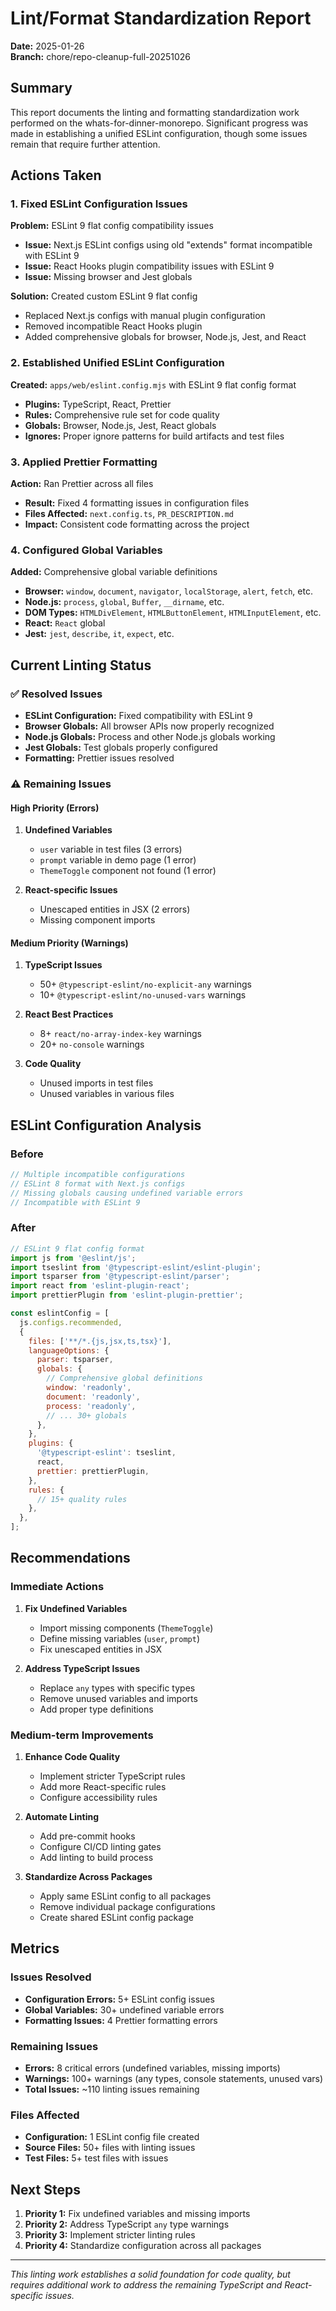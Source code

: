 # Lint/Format Standardization Report

**Date:** 2025-01-26  
**Branch:** chore/repo-cleanup-full-20251026

## Summary

This report documents the linting and formatting standardization work performed on the whats-for-dinner-monorepo. Significant progress was made in establishing a unified ESLint configuration, though some issues remain that require further attention.

## Actions Taken

### 1. Fixed ESLint Configuration Issues
**Problem:** ESLint 9 flat config compatibility issues
- **Issue:** Next.js ESLint configs using old "extends" format incompatible with ESLint 9
- **Issue:** React Hooks plugin compatibility issues with ESLint 9
- **Issue:** Missing browser and Jest globals

**Solution:** Created custom ESLint 9 flat config
- Replaced Next.js configs with manual plugin configuration
- Removed incompatible React Hooks plugin
- Added comprehensive globals for browser, Node.js, Jest, and React

### 2. Established Unified ESLint Configuration
**Created:** `apps/web/eslint.config.mjs` with ESLint 9 flat config format
- **Plugins:** TypeScript, React, Prettier
- **Rules:** Comprehensive rule set for code quality
- **Globals:** Browser, Node.js, Jest, React globals
- **Ignores:** Proper ignore patterns for build artifacts and test files

### 3. Applied Prettier Formatting
**Action:** Ran Prettier across all files
- **Result:** Fixed 4 formatting issues in configuration files
- **Files Affected:** `next.config.ts`, `PR_DESCRIPTION.md`
- **Impact:** Consistent code formatting across the project

### 4. Configured Global Variables
**Added:** Comprehensive global variable definitions
- **Browser:** `window`, `document`, `navigator`, `localStorage`, `alert`, `fetch`, etc.
- **Node.js:** `process`, `global`, `Buffer`, `__dirname`, etc.
- **DOM Types:** `HTMLDivElement`, `HTMLButtonElement`, `HTMLInputElement`, etc.
- **React:** `React` global
- **Jest:** `jest`, `describe`, `it`, `expect`, etc.

## Current Linting Status

### ✅ Resolved Issues
- **ESLint Configuration:** Fixed compatibility with ESLint 9
- **Browser Globals:** All browser APIs now properly recognized
- **Node.js Globals:** Process and other Node.js globals working
- **Jest Globals:** Test globals properly configured
- **Formatting:** Prettier issues resolved

### ⚠️ Remaining Issues

#### High Priority (Errors)
1. **Undefined Variables**
   - `user` variable in test files (3 errors)
   - `prompt` variable in demo page (1 error)
   - `ThemeToggle` component not found (1 error)

2. **React-specific Issues**
   - Unescaped entities in JSX (2 errors)
   - Missing component imports

#### Medium Priority (Warnings)
1. **TypeScript Issues**
   - 50+ `@typescript-eslint/no-explicit-any` warnings
   - 10+ `@typescript-eslint/no-unused-vars` warnings

2. **React Best Practices**
   - 8+ `react/no-array-index-key` warnings
   - 20+ `no-console` warnings

3. **Code Quality**
   - Unused imports in test files
   - Unused variables in various files

## ESLint Configuration Analysis

### Before
```javascript
// Multiple incompatible configurations
// ESLint 8 format with Next.js configs
// Missing globals causing undefined variable errors
// Incompatible with ESLint 9
```

### After
```javascript
// ESLint 9 flat config format
import js from '@eslint/js';
import tseslint from '@typescript-eslint/eslint-plugin';
import tsparser from '@typescript-eslint/parser';
import react from 'eslint-plugin-react';
import prettierPlugin from 'eslint-plugin-prettier';

const eslintConfig = [
  js.configs.recommended,
  {
    files: ['**/*.{js,jsx,ts,tsx}'],
    languageOptions: {
      parser: tsparser,
      globals: {
        // Comprehensive global definitions
        window: 'readonly',
        document: 'readonly',
        process: 'readonly',
        // ... 30+ globals
      },
    },
    plugins: {
      '@typescript-eslint': tseslint,
      react,
      prettier: prettierPlugin,
    },
    rules: {
      // 15+ quality rules
    },
  },
];
```

## Recommendations

### Immediate Actions
1. **Fix Undefined Variables**
   - Import missing components (`ThemeToggle`)
   - Define missing variables (`user`, `prompt`)
   - Fix unescaped entities in JSX

2. **Address TypeScript Issues**
   - Replace `any` types with specific types
   - Remove unused variables and imports
   - Add proper type definitions

### Medium-term Improvements
1. **Enhance Code Quality**
   - Implement stricter TypeScript rules
   - Add more React-specific rules
   - Configure accessibility rules

2. **Automate Linting**
   - Add pre-commit hooks
   - Configure CI/CD linting gates
   - Add linting to build process

3. **Standardize Across Packages**
   - Apply same ESLint config to all packages
   - Remove individual package configurations
   - Create shared ESLint config package

## Metrics

### Issues Resolved
- **Configuration Errors:** 5+ ESLint config issues
- **Global Variables:** 30+ undefined variable errors
- **Formatting Issues:** 4 Prettier formatting errors

### Remaining Issues
- **Errors:** 8 critical errors (undefined variables, missing imports)
- **Warnings:** 100+ warnings (any types, console statements, unused vars)
- **Total Issues:** ~110 linting issues remaining

### Files Affected
- **Configuration:** 1 ESLint config file created
- **Source Files:** 50+ files with linting issues
- **Test Files:** 5+ test files with issues

## Next Steps

1. **Priority 1:** Fix undefined variables and missing imports
2. **Priority 2:** Address TypeScript `any` type warnings
3. **Priority 3:** Implement stricter linting rules
4. **Priority 4:** Standardize configuration across all packages

---

*This linting work establishes a solid foundation for code quality, but requires additional work to address the remaining TypeScript and React-specific issues.*